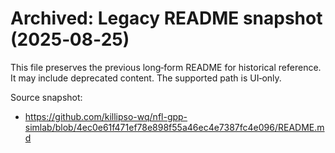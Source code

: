 # Archived: Legacy README snapshot (2025‑08‑25)

This file preserves the previous long‑form README for historical reference. It may include deprecated content. The supported path is UI‑only.

Source snapshot:
- https://github.com/killipso-wq/nfl-gpp-simlab/blob/4ec0e61f471ef78e898f55a46ec4e7387fc4e096/README.md